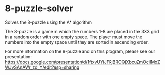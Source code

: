 # 8-puzzle-solver
Solves the 8-puzzle using the A* algorithm

The 8-puzzle is a game in which the numbers 1-8 are placed in the 3X3 grid in a random order with one empty space.  The player must move the numbers into the empty space until they are sorted in ascending order.

For more information on the 8-puzzle and on this program, please see our presentation: https://docs.google.com/presentation/d/1ftxvUYiJFRjBROQjXbcuZmOciIMxZWJvSAnAWr_zd_Y/edit?usp=sharing
